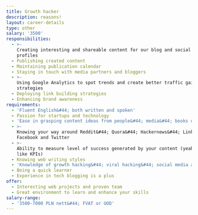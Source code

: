```yaml
---
title: Growth hacker
description: reasons!
layout: career-details
type: other
salary: '3500'
responsibilities:
  - >-
    Creating interesting and shareable content for our blog and social media
    profiles
  - Publishing created content
  - Maintaining publication calendar
  - Staying in touch with media partners and bloggers
  - >-
    Using Google Analytics to spot trends and create better traffic gaining
    strategies
  - Deploying link building strategies
  - Enhancing brand awareness
requirements:
  - 'Fluent English&#44; both written and spoken'
  - Passion for startups and technology
  - 'Ease in grasping content ideas from people&#44; media&#44; books or whatever'
  - >-
    Knowing your way around Reddit&#44; Quora&#44; Hackernews&#44; Linkedin&#44;
    Facebook and Twitter
  - >-
    Ability to measure level of success generated by your content (yeah&#44; we
    like KPIs)
  - Knowing web writing styles
  - 'Knowledge of growth hacking&#44; viral hacking&#44; social media and SEO'
  - Being a quick learner
  - Experience in tech blogging is a plus
offer:
  - Interesting web projects and proven team
  - Great environment to learn and enhance your skills
salary-range:
  - '3500-7000 PLN nett&#44; FVAT or UOD'
---
```


